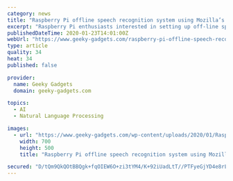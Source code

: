 ```yaml
---
category: news
title: "Raspberry Pi offline speech recognition system using Mozilla’s Deepspeech Engine"
excerpt: "Raspberry Pi enthusiasts interested in setting up off-line speech recognition on their Raspberry Pi 4 mini PC may be interested in a project published to the Hackster.io website this week by ..."
publishedDateTime: 2020-01-23T14:01:00Z
webUrl: "https://www.geeky-gadgets.com/raspberry-pi-offline-speech-recognition-system-using-mozillas-deepspeech-engine-23-01-2020/"
type: article
quality: 34
heat: 34
published: false

provider:
  name: Geeky Gadgets
  domain: geeky-gadgets.com

topics:
  - AI
  - Natural Language Processing

images:
  - url: "https://www.geeky-gadgets.com/wp-content/uploads/2020/01/Raspberry-Pi-offline-speech-recognition.jpg"
    width: 700
    height: 500
    title: "Raspberry Pi offline speech recognition system using Mozilla’s Deepspeech Engine"

secured: "D/tQm9QkQOtBBQgk+fqOIEW6O+zi3tYM4/K+92iUadLtT//PTFyeGjYD4e8rLnspmrOT2lH1j+OyS6yTpDjfUOVPtGHoiIj4hTfTl+N9JjXyL+5AP9UWWp6kPYHfDgRT2ioY+9jwzE3txlQSfhYdPOfDJ7oqtO3vzlSbYJ+A6urZhPQNYSvBZ2Tr26PzIQzAdhpE3dq1cmmpjeAySdwg8eKsqRHHOfvcNpOlfzU3zV5oyEgl+0wzvPP+HhUzbXQ69YjjKhcepg/38mFom4++F1p4tUNRjST28xgB8Xr+/q38QxfXSfSXzAf9fVDpoPTO;m+O0ndbjtpJbdN+/B7l4jQ=="
---
```


